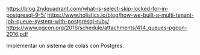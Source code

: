 https://blog.2ndquadrant.com/what-is-select-skip-locked-for-in-postgresql-9-5/
https://www.holistics.io/blog/how-we-built-a-multi-tenant-job-queue-system-with-postgresql-ruby/
https://www.pgcon.org/2016/schedule/attachments/414_queues-pgcon-2016.pdf

Implementar un sistema de colas con Postgres.
